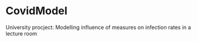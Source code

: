 # CovidModel
University procject: Modelling influence of measures on infection rates in a lecture room
